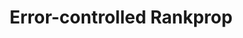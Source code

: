 ---
layout: page
title: Error-controlled Rankprop
description: Rankprop is a network propagation-based protein hology detection algorithm. In this work I proposed a novel algorithms based on Rankprop to produce error-controlled prediction results using the knockoff-filter.
img: assets/img/rankprop.jpg
importance: 1
category: research
---